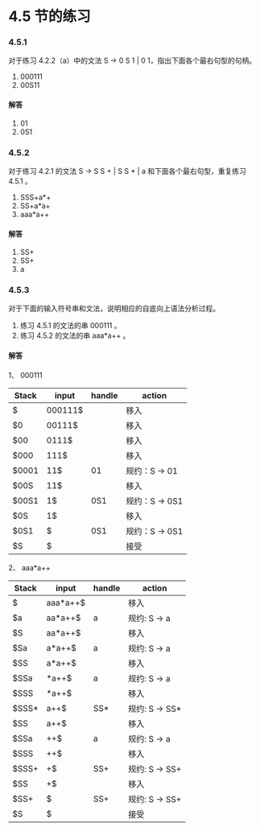 # 4.5 节的练习

### 4.5.1

对于练习 4.2.2（a）中的文法 S -> 0 S 1 | 0 1，指出下面各个最右句型的句柄。

1. 000111
2. 00S11

#### 解答

1. 01
2. 0S1

### 4.5.2

对于练习 4.2.1 的文法 S -> S S + | S S \* | a 和下面各个最右句型，重复练习 4.5.1 。

1. SSS+a\*+
2. SS+a\*a+
3. aaa\*a++

#### 解答

1. SS+
2. SS+
3. a

### 4.5.3

对于下面的输入符号串和文法，说明相应的自底向上语法分析过程。

1. 练习 4.5.1 的文法的串 000111 。
2. 练习 4.5.2 的文法的串 aaa*a++ 。

#### 解答

1、 000111

<table>
    <thead>
        <tr>
            <th>Stack</th>
            <th> input</th>
            <th> handle </th>
            <th>action</th>
        </tr>
    </thead>
    <tbody>
        <tr>
            <td>$</td>
            <td>000111$</td>
            <td></td>
            <td>移入</td>
        </tr>
        <tr>
            <td>$0</td>
            <td>00111$</td>
            <td></td>
            <td>移入</td>
        </tr>
        <tr>
            <td>$00</td>
            <td>0111$</td>
            <td></td>
            <td>移入</td>
        </tr>
        <tr>
            <td>$000</td>
            <td>111$</td>
            <td></td>
            <td>移入</td>
        </tr>
        <tr>
            <td>$0001</td>
            <td>11$</td>
            <td>01</td>
            <td>规约：S -> 01</td>
        </tr>
        <tr>
            <td>$00S</td>
            <td>11$</td>
            <td></td>
            <td>移入</td>
        </tr>
        <tr>
            <td>$00S1</td>
            <td>1$</td>
            <td>0S1</td>
            <td>规约：S -> 0S1 </td>
        </tr>
        <tr>
            <td>$0S</td>
            <td>1$</td>
            <td></td>
            <td>移入</td>
        </tr>
        <tr>
            <td>$0S1</td>
            <td>$</td>
            <td>0S1</td>
            <td>规约：S -> 0S1 </td>
        </tr>
        <tr>
            <td>$S</td>
            <td>$</td>
            <td></td>
            <td>接受</td>
        </tr>
    </tbody>
</table>

2、 aaa*a++

<table>
    <thead>
        <tr>
             <th>Stack</th>
            <th> input</th>
            <th> handle </th>
            <th>action</th>
        </tr>
    </thead>
    <tbody>
        <tr>
            <td>$</td>
            <td>aaa*a++$</td>
            <td></td>
            <td>移入</td>
        </tr>
        <tr>
            <td>$a</td>
            <td>aa*a++$</td>
            <td>a</td>
            <td>规约: S -> a</td>
        </tr>
        <tr>
            <td>$S</td>
            <td>aa*a++$</td>
            <td></td>
            <td>移入</td>
        </tr>
        <tr>
            <td>$Sa</td>
            <td>a*a++$</td>
            <td>a</td>
            <td>规约: S -> a</td>
        </tr>
        <tr>
            <td>$SS</td>
            <td>a*a++$</td>
            <td></td>
            <td>移入</td>
        </tr>
        <tr>
            <td>$SSa</td>
            <td>*a++$</td>
            <td>a</td>
            <td>规约: S -> a</td>
        </tr>
        <tr>
            <td>$SSS</td>
            <td>*a++$</td>
            <td></td>
            <td>移入</td>
        </tr>
        <tr>
            <td>$SSS*</td>
            <td>a++$</td>
            <td>SS*</td>
            <td>规约: S -> SS*</td>
        </tr>
        <tr>
            <td>$SS</td>
            <td>a++$</td>
            <td></td>
            <td>移入</td>
        </tr>
        <tr>
            <td>$SSa</td>
            <td>++$</td>
            <td>a</td>
            <td>规约: S -> a</td>
        </tr>
        <tr>
            <td>$SSS</td>
            <td>++$</td>
            <td></td>
            <td>移入</td>
        </tr>
        <tr>
            <td>$SSS+</td>
            <td>+$</td>
            <td>SS+</td>
            <td>规约: S -> SS+</td>
        </tr>
        <tr>
            <td>$SS</td>
            <td>+$</td>
            <td></td>
            <td>移入</td>
        </tr>
        <tr>
            <td>$SS+</td>
            <td>$</td>
            <td>SS+</td>
            <td>规约: S -> SS+</td>
        </tr>
        <tr>
            <td>$S</td>
            <td>$</td>
            <td></td>
            <td>接受</td>
        </tr>
    </tbody>
</table>
